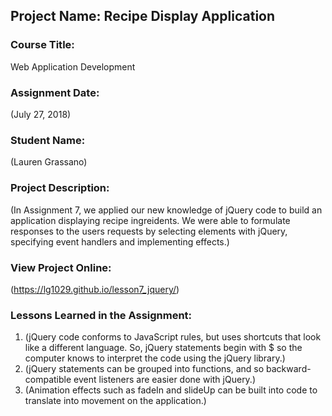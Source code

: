 ## Project Name:  Recipe Display Application

### Course Title:
Web Application Development

### Assignment Date:  
(July 27, 2018)

### Student Name:  
(Lauren Grassano)

### Project Description:
(In Assignment 7, we applied our new knowledge of jQuery code to build an application displaying recipe ingreidents. We were able to formulate responses to the users requests by selecting elements with jQuery, specifying event handlers and implementing effects.)

### View Project Online:
(https://lg1029.github.io/lesson7_jquery/)

### Lessons Learned in the Assignment:
1. (jQuery code conforms to JavaScript rules, but uses shortcuts that look like a different language. So, jQuery statements begin with $ so the computer knows to interpret the code using the jQuery library.)
2. (jQuery statements can be grouped into functions, and so backward-compatible event listeners are easier done with jQuery.)
3. (Animation effects such as fadeIn and slideUp can be built into code to translate into movement on the application.)

